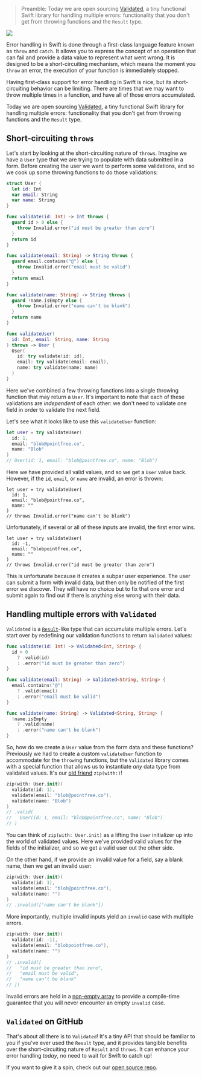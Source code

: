 > Preamble: Today we are open sourcing [Validated](https://github.com/pointfreeco/swift-validated),
> a tiny functional Swift library for handling multiple errors: functionality that you don't get
> from throwing functions and the `Result` type.

![](https://d1iqsrac68iyd8.cloudfront.net/posts/0014-open-sourcing-validated/poster.jpg)

Error handling in Swift is done through a first-class language feature known as `throw` and `catch`.
It allows you to express the concept of an operation that can fail and provide a data value to
represent what went wrong. It is designed to be a short-circuiting mechanism, which means the moment
you `throw` an error, the execution of your function is immediately stopped.

Having first-class support for error handling in Swift is nice, but its short-circuiting behavior
can be limiting. There are times that we may want to throw multiple times in a function, and have
all of those errors accumulated.

Today we are open sourcing [Validated](https://github.com/pointfreeco/swift-validated), a tiny
functional Swift library for handling multiple errors: functionality that you don't get from
throwing functions and the `Result` type.

## Short-circuiting `throws`

Let's start by looking at the short-circuiting nature of `throws`. Imagine we have a `User` type
that we are trying to populate with data submitted in a form. Before creating the user we want to
perform some validations, and so we cook up some throwing functions to do those validations:

```swift
struct User {
  let id: Int
  var email: String
  var name: String
}

func validate(id: Int) -> Int throws {
  guard id > 0 else {
    throw Invalid.error("id must be greater than zero")
  }
  return id
}

func validate(email: String) -> String throws {
  guard email.contains("@") else {
    throw Invalid.error("email must be valid")
  }
  return email
}

func validate(name: String) -> String throws {
  guard !name.isEmpty else {
    throw Invalid.error("name can't be blank")
  }
  return name
}

func validateUser(
  id: Int, email: String, name: String
) throws -> User {
  User(
    id: try validate(id: id),
    email: try validate(email: email),
    name: try validate(name: name)
  )
}

```
Here we've combined a few throwing functions into a single throwing function that may return a
`User`. It's important to note that each of these validations are _independent_ of each other: we
don't need to validate one field in order to validate the next field.

Let's see what it looks like to use this `validateUser` function:

```swift
let user = try validateUser(
  id: 1,
  email: "blob@pointfree.co",
  name: "Blob"
)
// User(id: 1, email: "blob@pointfree.co", name: "Blob")
```
Here we have provided all valid values, and so we get a `User` value back. However, if the `id`,
`email`, or `name` are invalid, an error is thrown:

``` swift:4
let user = try validateUser(
  id: 1,
  email: "blob@pointfree.co",
  name: ""
)
// throws Invalid.error("name can't be blank")
```

Unfortunately, if several or all of these inputs are invalid, the first error wins.

```swift:2-4
let user = try validateUser(
  id: -1,
  email: "blobpointfree.co",
  name: ""
)
// throws Invalid.error("id must be greater than zero")
```

This is unfortunate because it creates a subpar user experience. The user can submit a form with
invalid data, but then only be notified of the first error we discover. They will have no choice but
to fix that one error and submit again to find out if there is anything else wrong with their data.

## Handling multiple errors with `Validated`

`Validated` is a [`Result`](https://github.com/antitypical/Result)-like type that can accumulate
multiple errors. Let's start over by redefining our validation functions to return `Validated`
values:

```swift
func validate(id: Int) -> Validated<Int, String> {
  id > 0
    ? .valid(id)
    : .error("id must be greater than zero")
}

func validate(email: String) -> Validated<String, String> {
  email.contains("@")
    ? .valid(email)
    : .error("email must be valid")
}

func validate(name: String) -> Validated<String, String> {
  !name.isEmpty
    ? .valid(name)
    : .error("name can't be blank")
}
```

So, how do we create a `User` value from the form data and these functions? Previously we had to
create a custom `validateUser` function to accommodate for the `throw`ing functions, but the
`Validated` library comes with a special function that allows us to instantiate _any_ data type from
validated values. It's our [old friend](/episodes/ep23-the-many-faces-of-zip-part-1) `zip(with:)`!

```swift
zip(with: User.init)(
  validate(id: 1),
  validate(email: "blob@pointfree.co"),
  validate(name: "Blob")
)
// .valid(
//   User(id: 1, email: "blob@pointfree.co", name: "Blob")
// )
```

You can think of `zip(with: User.init)` as a lifting the `User` initializer up into the world of
validated values. Here we've provided valid values for the fields of the initializer, and so we get
a valid user out the other side.

On the other hand, if we provide an invalid value for a field, say a blank name, then we get an
invalid user:

```swift
zip(with: User.init)(
  validate(id: 1),
  validate(email: "blob@pointfree.co"),
  validate(name: "")
)
// .invalid(["name can't be blank"])
```

More importantly, multiple invalid inputs yield an `invalid` case with multiple errors.

```swift
zip(with: User.init)(
  validate(id: -1),
  validate(email: "blobpointfree.co"),
  validate(name: "")
)
// .invalid([
//   "id must be greater than zero",
//   "email must be valid",
//   "name can't be blank"
// ])
```

Invalid errors are held in a [non-empty array](https://github.com/pointfreeco/swift-nonempty.git) to
provide a compile-time guarantee that you will never encounter an empty `invalid` case.

## `Validated` on GitHub

That's about all there is to `Validated`! It's a tiny API that should be familiar to you if you've
ever used the `Result` type, and it provides tangible benefits over the short-circuiting nature of
`Result` and `throws`. It can enhance your error handling _today_, no need to wait for Swift to
catch up!

If you want to give it a spin, check out our
[open source repo](https://github.com/pointfreeco/swift-validated).
